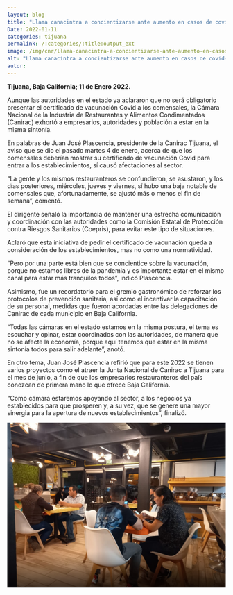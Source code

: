 ```yaml
---
layout: blog
title: "Llama canacintra a concientizarse ante aumento en casos de covid-19"
Date: 2022-01-11
categories: tijuana
permalink: /:categories/:title:output_ext
image: /img/cnr/llama-canacintra-a-concientizarse-ante-aumento-en-casos-covid.png
alt: "Llama canacintra a concientizarse ante aumento en casos de covid-19"
autor:
---
```


**Tijuana, Baja California; 11 de Enero 2022.** 

Aunque las autoridades en el estado ya aclararon que no será obligatorio presentar el certificado de vacunación Covid a los comensales, la Cámara Nacional de la Industria de Restaurantes y Alimentos Condimentados (Canirac) exhortó a empresarios, autoridades y población a estar en la misma sintonía.

En palabras de Juan José Plascencia, presidente de la Canirac Tijuana, el aviso que se dio el pasado martes 4 de enero, acerca de que los comensales deberían mostrar su certificado de vacunación Covid para entrar a los establecimientos, sí causó afectaciones al sector.

“La gente y los mismos restauranteros se confundieron, se asustaron, y los días posteriores, miércoles, jueves y viernes, sí hubo una baja notable de comensales que, afortunadamente, se ajustó más o menos el fin de semana”, comentó.

El dirigente señaló la importancia de mantener una estrecha comunicación y coordinación con las autoridades como la Comisión Estatal de Protección contra Riesgos Sanitarios (Coepris), para evitar este tipo de situaciones.

Aclaró que esta iniciativa de pedir el certificado de vacunación queda a consideración de los establecimientos, mas no como una normatividad.

“Pero por una parte está bien que se concientice sobre la vacunación, porque no estamos libres de la pandemia y es importante estar en el mismo canal para estar más tranquilos todos”, indicó Plascencia.

Asimismo, fue un recordatorio para el gremio gastronómico de reforzar los protocolos de prevención sanitaria, así como el incentivar la capacitación de su personal, medidas que fueron acordadas entre las delegaciones de Canirac de cada municipio en Baja California.

“Todas las cámaras en el estado estamos en la misma postura, el tema es escuchar y opinar, estar coordinados con las autoridades, de manera que no se afecte la economía, porque aquí tenemos que estar en la misma sintonía todos para salir adelante”, anotó.

En otro tema, Juan José Plascencia refirió que para este 2022 se tienen varios proyectos como el atraer la Junta Nacional de Canirac a Tijuana para el mes de junio, a fin de que los empresarios restauranteros del país conozcan de primera mano lo que ofrece Baja California.

“Como cámara estaremos apoyando al sector, a los negocios ya establecidos para que prosperen y, a su vez, que se genere una mayor sinergia para la apertura de nuevos establecimientos”, finalizó.
<div id="carouselExampleSlidesOnly" class="carousel slide" data-ride="carousel">
  <div class="carousel-inner">
    <div class="carousel-item active">
       <img class="d-block w-100" src="/img/cnr/llama-canacintra-a-concientizarse-ante-aumento-en-casos-covid.png" loading="lazy"  alt="Llama canacintra a concientizarse ante aumento en casos de covid-19">
    </div>
  </div>
</div>